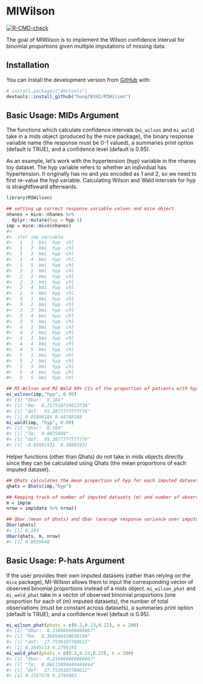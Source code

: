 
<!-- README.md is generated from README.Rmd. Please edit that file -->

# MIWilson

<!-- badges: start -->

[![R-CMD-check](https://github.com/hungf8342/MIWilson/workflows/R-CMD-check/badge.svg)](https://github.com/hungf8342/MIWilson/actions)
<!-- badges: end -->

The goal of MIWilson is to implement the Wilson confidence interval for
binomial proportions given multiple imputations of missing data.

## Installation

You can install the development version from
[GitHub](https://github.com/) with:

``` r
# install.packages("devtools")
devtools::install_github("hungf8342/MIWilson")
```

## Basic Usage: MIDs Argument

The functions which calculate confidence intervals (`mi_wilson` and
`mi_wald`) take in a mids object (produced by the mice package), the
binary response variable name (the response must be 0-1 valued), a
summaries print option (default is TRUE), and a confidence level
(default is 0.95).

As an example, let’s work with the hypertension (hyp) variable in the
nhanes toy dataset. The hyp variable refers to whether an individual has
hypertension. It originally has no and yes encoded as 1 and 2, so we
need to first re-value the hyp variable. Calculating Wilson and Wald
intervals for hyp is straightfoward afterwards.

``` r
library(MIWilson)

## setting up correct response variable values and mice object
nhanes = mice::nhanes %>%
  dplyr::mutate(hyp = hyp-1)
imp = mice::mice(nhanes)
#> 
#>  iter imp variable
#>   1   1  bmi  hyp  chl
#>   1   2  bmi  hyp  chl
#>   1   3  bmi  hyp  chl
#>   1   4  bmi  hyp  chl
#>   1   5  bmi  hyp  chl
#>   2   1  bmi  hyp  chl
#>   2   2  bmi  hyp  chl
#>   2   3  bmi  hyp  chl
#>   2   4  bmi  hyp  chl
#>   2   5  bmi  hyp  chl
#>   3   1  bmi  hyp  chl
#>   3   2  bmi  hyp  chl
#>   3   3  bmi  hyp  chl
#>   3   4  bmi  hyp  chl
#>   3   5  bmi  hyp  chl
#>   4   1  bmi  hyp  chl
#>   4   2  bmi  hyp  chl
#>   4   3  bmi  hyp  chl
#>   4   4  bmi  hyp  chl
#>   4   5  bmi  hyp  chl
#>   5   1  bmi  hyp  chl
#>   5   2  bmi  hyp  chl
#>   5   3  bmi  hyp  chl
#>   5   4  bmi  hyp  chl
#>   5   5  bmi  hyp  chl

## MI-Wilson and MI-Wald 99% CIs of the proportion of patients with hypertension 
mi_wilson(imp,"hyp", 0.99)
#> [1] "Qbar:  0.184"
#> [1] "Rm:  0.257510729613734"
#> [1] "dof:  95.3877777777778"
#> [1] 0.05898184 0.44788388
mi_wald(imp, "hyp", 0.99)
#> [1] "Qbar:  0.184"
#> [1] "Tm:  0.0075008"
#> [1] "dof:  95.3877777777778"
#> [1] -0.02091931  0.38891931
```

Helper functions (other than Qhats) do not take in mids objects directly
since they can be calculated using Qhats (the mean proportions of each
imputed dataset).

``` r
## Qhats calculates the mean proportion of hyp for each imputed dataset
qhats = Qhats(imp,"hyp")

## Keeping track of number of imputed datasets (m) and number of observations in a dataset
m = imp$m
nrow = imp$data %>% nrow()

## Qbar (mean of Qhats) and Ubar (average response variance over imputed datasets)
Qbar(qhats)
#> [1] 0.184
Ubar(qhats, m, nrow)
#> [1] 0.0059648
```

## Basic Usage: P-hats Argument

If the user provides their own imputed datasets (rather than relying on
the `mice` package), MI-Wilson allows them to input the corresponding
vector of observed binomial proportions instead of a mids object.
`mi_wilson_phat` and `mi_wald_phat` take in a vector of observed
binomial proportions (one proportion for each of \(m\) imputed
datasets), the number of total observations (must be constant across
datasets), a summaries print option (default is TRUE), and a confidence
level (default is 0.95).

``` r
mi_wilson_phat(phats = c(0.2,0.23,0.22), n = 200)
#> [1] "Qbar:  0.216666666666667"
#> [1] "Rm:  0.366948430640194"
#> [1] "dof:  27.7539107780612"
#> [1] 0.1645113 0.2798191
mi_wald_phat(phats = c(0.2,0.23,0.22), n = 200)
#> [1] "Qbar:  0.216666666666667"
#> [1] "Tm:  0.00115894444444444"
#> [1] "dof:  27.7539107780612"
#> [1] 0.1587370 0.2745963
```
